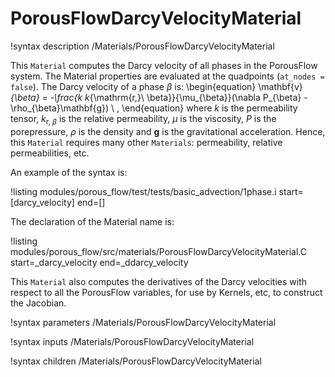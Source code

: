 # PorousFlowDarcyVelocityMaterial

!syntax description /Materials/PorousFlowDarcyVelocityMaterial

This `Material` computes the Darcy velocity of all phases in the PorousFlow system.  The Material properties are evaluated at the quadpoints (`at_nodes = false`).  The Darcy velocity of a phase $\beta$ is:
\begin{equation}
\mathbf{v}_{\beta} = -\frac{k k_{\mathrm{r,}\ \beta}}{\mu_{\beta}}(\nabla P_{\beta} - \rho_{\beta}\mathbf{g}) \ ,
\end{equation}
where $k$ is the permeability tensor, $k_{\mathrm{r,}\ \beta}$ is the relative permeability, $\mu$ is the viscosity, $P$ is the porepressure, $\rho$ is the density and $\mathbf{g}$ is the gravitational acceleration.
Hence, this `Material` requires many other `Materials`: permeability, relative permeabilities, etc.

An example of the syntax is:

!listing modules/porous_flow/test/tests/basic_advection/1phase.i start=[darcy_velocity] end=[]

The declaration of the Material name is:

!listing modules/porous_flow/src/materials/PorousFlowDarcyVelocityMaterial.C start=_darcy_velocity end=_ddarcy_velocity

This `Material` also computes the derivatives of the Darcy velocities with respect to all the PorousFlow variables, for use by Kernels, etc, to construct the Jacobian.




!syntax parameters /Materials/PorousFlowDarcyVelocityMaterial

!syntax inputs /Materials/PorousFlowDarcyVelocityMaterial

!syntax children /Materials/PorousFlowDarcyVelocityMaterial

